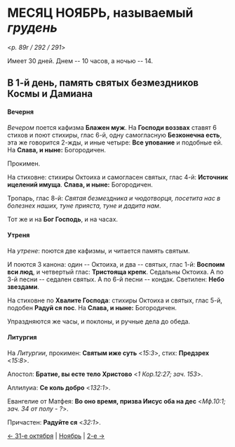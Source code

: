 
# МЕСЯЦ НОЯБРЬ, называемый *грудень*

<*p. 89r / 292 / 291*>

Имеет 30 дней. Днем -- 10 часов, а ночью -- 14.

## В 1-й день, память святых безмездников Космы и Дамиана

#### Вечерня

*Вечером* поется кафизма **Блажен муж**. На **Господи воззвах** ставят 6 стихов и поют стихиры, глас 6-й, 
одну самогласную **Безконечна есть**, эта же говорится 2-жды, и иные четыре: **Все упование** и подобные ей. 
На **Слава, и ныне:** Богородичен. 
 
Прокимен. 
 
На стиховне: стихиры Октоиха и самогласен святых, глас 4-й: **Источник ицелений имуща**. 
**Слава, и ныне:** Богородичен. 

Тропарь, глас 8-й: *Святая безмездника и чюдотворця, посетита нас в болезнех наших, туне прияста, туне 
и дадита нам*. 

Тот же и на **Бог Господь**, и на часах. 

#### Утреня

На *утрене*: поются две кафизмы, и читается память святым. 

И поются 3 канона: один -- Октоиха, и два -- святых, глас 1-й: **Воспоим вси люд**, и четвертый глас: 
**Тристояща крепк**. 
Седальны Октоиха. 
А по 3-й песни -- седален святых. 
А по 6-й песни -- кондак. 
Светилен: **Небо звездами**. 

На стиховне по **Хвалите Господа**: стихиры Октоиха и святых, глас 5-й, подобен **Радуй ся пос**. 
На **Слава, и ныне:** Богородичен. 

Упраздняются же часы, и поклоны, и ручные дела до обеда. 

#### Литургия

На *Литургии*, прокимен: **Святым иже суть** <*15:3*>, стих: **Предзрех** <*15:8*>. 

Апостол: **Братие, вы есте тело Христово** <*1 Кор.12:27; зач. 153*>. 

Аллилуиа: **Се коль добро** <*132:1*>. 

Евангелие от Матфея: **Во оно время, призва Иисус оба на дес** <*Мф.10:1; зач. 34 от полу - ?*>.

Причастен: **Радуйте ся** <*32:1*>.

[← 31-е октября](../10_october/10_01_AST.ru.md) | [Ноябрь](README.md#1-й) | [2-е →](11_02_AST.ru.md)
